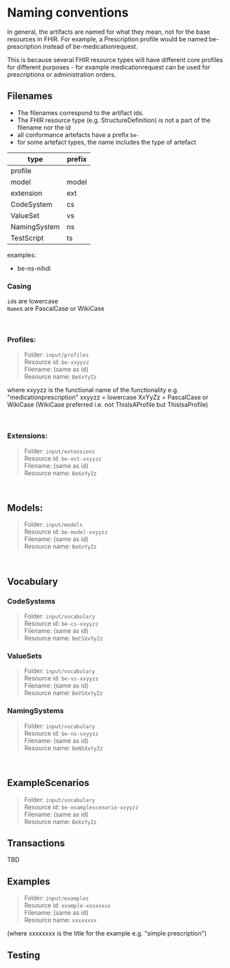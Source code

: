 # Naming conventions

In general, the artifacts are named for what they mean, not for the base resources in FHIR.
For example, a Prescription profile would be named be-prescription instead of be-medicationrequest. 

This is because several FHIR resource types will have different core profiles for different purposes - for example medicationrequest can be used for prescriptions or administration orders.

## Filenames
* The filenames correspond to the artifact ids.
* The FHIR resource type (e.g. StructureDefinition) is not a part of the filename nor the id
* all conformance artefacts have a prefix `be-`
* for some artefact types, the name includes the type of artefact 
  
type | prefix
-----|-------
profile|  
model|model 
extension|ext
CodeSystem |cs
ValueSet |vs
NamingSystem | ns
TestScript |ts

examples:
* be-ns-nihdi

### Casing
`id`s are lowercase  
`Name`s are PascalCase or WikiCase

&nbsp; 

### Profiles: 
> Folder:     `input/profiles`   
> Resource id:   `be-xxyyzz`  
> Filename:   (same as id)  
> Resource name:   `BeXxYyZz`

where xxyyzz is the functional name of the functionality e.g. "medicationprescription"
xxyyzz = lowercase
XxYyZz = PascalCase or WikiCase (WikiCase preferred i.e. not ThisIsAProfile but ThisIsaProfile)

&nbsp;

### Extensions:
> Folder:     `input/extensions`   
> Resource id:   `be-ext-xxyyzz`  
> Filename:   (same as id)  
> Resource name:   `BeXxYyZz`


&nbsp; 

## Models:
> Folder:     `input/models`   
> Resource id:   `be-model-xxyyzz`  
> Filename:   (same as id)  
> Resource name:   `BeXxYyZz`


&nbsp; 



## Vocabulary

### CodeSystems
> Folder:     `input/vocabulary`   
> Resource id:   `be-cs-xxyyzz`  
> Filename:   (same as id)  
> Resource name:   `BeCSXxYyZz`

### ValueSets
> Folder:     `input/vocabulary`   
> Resource id:   `be-vs-xxyyzz`  
> Filename:   (same as id)  
> Resource name:   `BeVSXxYyZz`

### NamingSystems
> Folder:     `input/vocabulary`   
> Resource id:   `be-ns-xxyyzz`  
> Filename:   (same as id)  
> Resource name:   `BeNSXxYyZz`

&nbsp; 
## ExampleScenarios
> Folder:     `input/vocabulary`   
> Resource id:   `be-examplescenario-xxyyzz`  
> Filename:   (same as id)  
> Resource name:   `BeXxYyZz`

## Transactions
TBD

## Examples
> Folder:     `input/examples`   
> Resource id:   `example-xxxxxxxx`  
> Filename:   (same as id)  
> Resource name:   `xxxxxxxx`

(where xxxxxxxx is the title for the example e.g. "simple prescription")

## Testing


